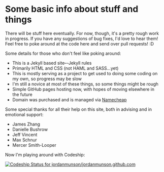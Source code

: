 Some basic info about stuff and things
======================

There will be stuff here eventually. For now, though, it's a pretty rough work in progress. If you have any suggestions of bug fixes, I'd love to hear them! Feel free to poke around at the code here and send over pull requests! :D

Some details for those who don't feel like poking around:

- This is a Jekyll based site–-Jekyll rules
- Primarily HTML and CSS (not HAML and SASS...yet)
- This is mostly serving as a project to get used to doing some coding on my own, so progress may be slow
- I'm still a novice at most of these things, so some things might be rough
- Simple GitHub pages hosting now, with hopes of moving elsewhere in the future
- Domain was purchased and is managed via [Namecheap](http://www.namecheap.com)

Some special thanks for all their help on this site, both in advising and in emotional support:

- James Zhang
- Danielle Bushrow
- Jeff Vincent
- Max Schnur
- Mercer Smith-Looper

Now I'm playing around with Codeship:

[ ![Codeship Status for jordanmunson/jordanmunson.github.com](https://www.codeship.io/projects/2cbe1ba0-4734-0132-7a8f-06ef5ac94a6c/status)](https://www.codeship.io/projects/45517)
